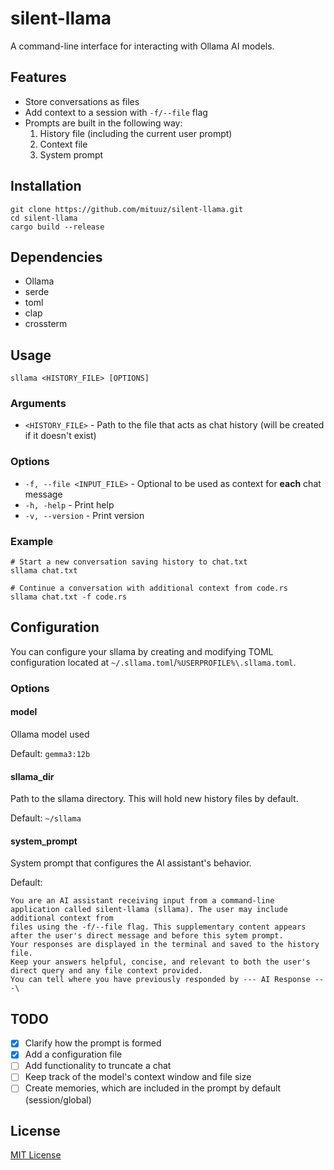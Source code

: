 # silent-llama
A command-line interface for interacting with Ollama AI models.

## Features
- Store conversations as files
- Add context to a session with `-f/--file` flag
- Prompts are built in the following way:
  1. History file (including the current user prompt)
  2. Context file
  3. System prompt

## Installation
```shell
git clone https://github.com/mituuz/silent-llama.git
cd silent-llama
cargo build --release
```

## Dependencies
- Ollama
- serde
- toml
- clap
- crossterm

## Usage
```shell
sllama <HISTORY_FILE> [OPTIONS]
```

### Arguments
- `<HISTORY_FILE>` - Path to the file that acts as chat history (will be created if it doesn't exist)

### Options
- `-f, --file <INPUT_FILE>` - Optional to be used as context for **each** chat message
- `-h, -help` - Print help
- `-v, --version` - Print version

### Example
```shell
# Start a new conversation saving history to chat.txt
sllama chat.txt

# Continue a conversation with additional context from code.rs
sllama chat.txt -f code.rs
```

## Configuration
You can configure your sllama by creating and modifying TOML configuration located at `~/.sllama.toml`/`%USERPROFILE%\.sllama.toml`.

### Options

#### model
Ollama model used

Default: `gemma3:12b`

#### sllama_dir
Path to the sllama directory. This will hold new history files by default.

Default: `~/sllama`

#### system_prompt
System prompt that configures the AI assistant's behavior.

Default:
```
You are an AI assistant receiving input from a command-line
application called silent-llama (sllama). The user may include additional context from
files using the -f/--file flag. This supplementary content appears after the user's direct message and before this sytem prompt.
Your responses are displayed in the terminal and saved to the history file.
Keep your answers helpful, concise, and relevant to both the user's direct query and any file context provided.
You can tell where you have previously responded by --- AI Response ---\
```

## TODO
- [x] Clarify how the prompt is formed
- [x] Add a configuration file
- [ ] Add functionality to truncate a chat
- [ ] Keep track of the model's context window and file size
- [ ] Create memories, which are included in the prompt by default (session/global)

## License
[MIT License](LICENSE)

